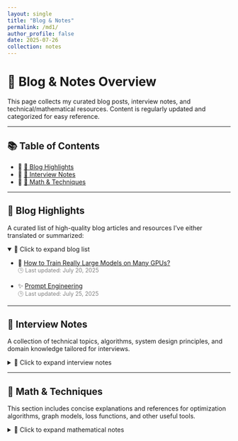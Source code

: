 ```yaml
---
layout: single
title: "Blog & Notes"
permalink: /md1/
author_profile: false
date: 2025-07-26
collection: notes
---
```


# 🧾 Blog & Notes Overview

This page collects my curated blog posts, interview notes, and technical/mathematical resources. Content is regularly updated and categorized for easy reference.

---

## 📚 Table of Contents

- 🔖 [📘 Blog Highlights](#-blog-highlights)
- 🔖 [🎯 Interview Notes](#-interview-notes)
- 🔖 [📐 Math & Techniques](#-math--techniques)

---

## 📘 Blog Highlights

A curated list of high-quality blog articles and resources I’ve either translated or summarized:

<details open>
<summary>🔽 Click to expand blog list</summary>

- 🧠 [How to Train Really Large Models on Many GPUs?](../files/parallelismGPUs.pdf)  
  <span style="font-size: 0.9em; color: gray;">🕒 Last updated: July 20, 2025</span>

- ✨ [Prompt Engineering](../files/Prompt_Engineering.pdf)  
  <span style="font-size: 0.9em; color: gray;">🕒 Last updated: July 25, 2025</span>

</details>

---

## 🎯 Interview Notes

A collection of technical topics, algorithms, system design principles, and domain knowledge tailored for interviews.

<details>
<summary>🔽 Click to expand interview notes</summary>

- 📌 Coming soon...

</details>

---

## 📐 Math & Techniques

This section includes concise explanations and references for optimization algorithms, graph models, loss functions, and other useful tools.

<details>
<summary>🔽 Click to expand mathematical notes</summary>

- 📌 Coming soon...

</details>

